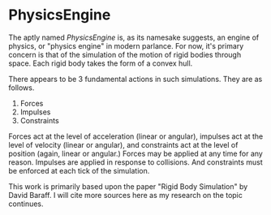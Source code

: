 # PhysicsEngine

The aptly named *PhysicsEngine* is, as its namesake suggests, an engine of physics, or "physics engine" in modern parlance.  For now, it's primary concern is that of the simulation of the motion of rigid bodies through space.  Each rigid body takes the form of a convex hull.

There appears to be 3 fundamental actions in such simulations.  They are as follows.

 1. Forces
 2. Impulses
 3. Constraints

Forces act at the level of acceleration (linear or angular), impulses act at the level of velocity (linear or angular), and constraints act at the level of position (again, linear or angular.)  Forces may be applied at any time for any reason.  Impulses are applied in response to collisions.  And constraints must be enforced at each tick of the simulation.

This work is primarily based upon the paper "Rigid Body Simulation" by David Baraff.  I will cite more sources here as my research on the topic continues.
